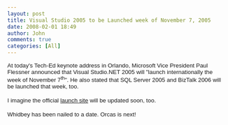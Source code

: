 ```yaml
---
layout: post
title: Visual Studio 2005 to be Launched week of November 7, 2005
date: 2008-02-01 18:49
author: John
comments: true
categories: [All]
---
```

<P class=MsoNormal style="MARGIN: 0in 0in 0pt"><SPAN style="FONT-SIZE: 10pt; FONT-FAMILY: Arial">At today's Tech-Ed keynote address in Orlando, <SPAN style="FONT-SIZE: 10pt; FONT-FAMILY: Arial">Microsoft Vice President Paul Flessner&nbsp;announced</SPAN>&nbsp;that Visual Studio.NET 2005 will "launch internationally the week of November 7<SUP>th</SUP>". </SPAN><SPAN style="FONT-SIZE: 10pt; FONT-FAMILY: Arial">He also stated that SQL Server 2005 and BizTalk 2006 will be launched that week, too.</SPAN></P> <P class=MsoNormal style="MARGIN: 0in 0in 0pt"><SPAN style="FONT-SIZE: 10pt; FONT-FAMILY: Arial"></SPAN>&nbsp;</P> <P class=MsoNormal style="MARGIN: 0in 0in 0pt"><SPAN style="FONT-SIZE: 10pt; FONT-FAMILY: Arial">I imagine the official&nbsp;<A href="http://msdn.microsoft.com/launch2005/">launch site</A> will be updated soon, too.</SPAN><SPAN style="FONT-SIZE: 10pt; FONT-FAMILY: Arial"></P></SPAN> <P class=MsoNormal style="MARGIN: 0in 0in 0pt"><SPAN style="FONT-SIZE: 10pt; FONT-FAMILY: Arial"></SPAN>&nbsp;</P> <P class=MsoNormal style="MARGIN: 0in 0in 0pt"><SPAN style="FONT-SIZE: 10pt; FONT-FAMILY: Arial">Whidbey has been nailed to a date. Orcas is next!</SPAN></P>

